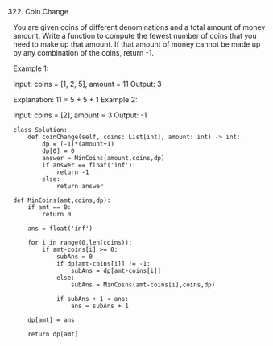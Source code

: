 322. Coin Change




You are given coins of different denominations and a total amount of money amount. Write a function to compute the fewest number of coins that you need to make up that amount. If that amount of money cannot be made up by any combination of the coins, return -1.

Example 1:

Input: coins = [1, 2, 5], amount = 11
Output: 3 

Explanation: 11 = 5 + 5 + 1
Example 2:

Input: coins = [2], amount = 3
Output: -1


```
class Solution:
    def coinChange(self, coins: List[int], amount: int) -> int:
        dp = [-1]*(amount+1)
        dp[0] = 0
        answer = MinCoins(amount,coins,dp)
        if answer == float('inf'):
            return -1
        else:
            return answer
        
def MinCoins(amt,coins,dp):
    if amt == 0:
        return 0
    
    ans = float('inf')
    
    for i in range(0,len(coins)):
        if amt-coins[i] >= 0:
            subAns = 0
            if dp[amt-coins[i]] != -1:
                subAns = dp[amt-coins[i]]
            else:
                subAns = MinCoins(amt-coins[i],coins,dp)
            
            if subAns + 1 < ans:
                ans = subAns + 1
                
    dp[amt] = ans
                
    return dp[amt]
        
        
```        
